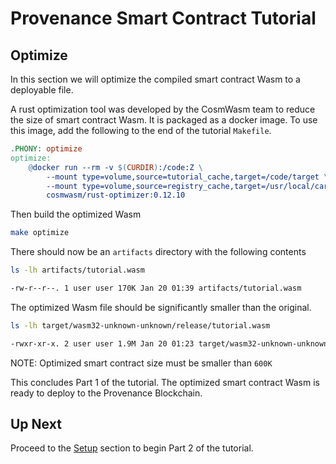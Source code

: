 # Provenance Smart Contract Tutorial

## Optimize

In this section we will optimize the compiled smart contract Wasm to a deployable file.

A rust optimization tool was developed by the CosmWasm team to reduce the size of smart contract Wasm. It is packaged as a docker image. To use this image, add the following to the end of the tutorial `Makefile`.

```Makefile
.PHONY: optimize
optimize:
	@docker run --rm -v $(CURDIR):/code:Z \
		--mount type=volume,source=tutorial_cache,target=/code/target \
		--mount type=volume,source=registry_cache,target=/usr/local/cargo/registry \
		cosmwasm/rust-optimizer:0.12.10
```

Then build the optimized Wasm

```bash
make optimize
```

There should now be an `artifacts` directory with the following contents

```bash
ls -lh artifacts/tutorial.wasm

-rw-r--r--. 1 user user 170K Jan 20 01:39 artifacts/tutorial.wasm
```

The optimized Wasm file should be significantly smaller than the original.

```bash
ls -lh target/wasm32-unknown-unknown/release/tutorial.wasm

-rwxr-xr-x. 2 user user 1.9M Jan 20 01:23 target/wasm32-unknown-unknown/release/tutorial.wasm
```

NOTE: Optimized smart contract size must be smaller than `600K`

This concludes Part 1 of the tutorial. The optimized smart contract Wasm is ready to deploy to the Provenance Blockchain.

## Up Next

Proceed to the [Setup](08-setup.md) section to begin Part 2 of the tutorial.
